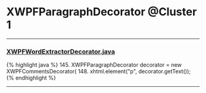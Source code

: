 # XWPFParagraphDecorator @Cluster 1

***

### [XWPFWordExtractorDecorator.java](https://searchcode.com/codesearch/view/111785573/)
{% highlight java %}
145. XWPFParagraphDecorator decorator = new XWPFCommentsDecorator(
148. xhtml.element("p", decorator.getText());
{% endhighlight %}

***

